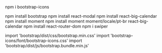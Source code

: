 npm i bootstrap-icons

npm install bootstrap
npm install react-modal
npm install react-big-calendar
npm install moment
npm install moment moment/locale/pt-br react-big-calendar
npm install react-router-dom
npm i swiper  


import 'bootstrap/dist/css/bootstrap.min.css'
import 'bootstrap-icons/font/bootstrap-icons.css'
import 'bootstrap/dist/js/bootstrap.bundle.min.js'